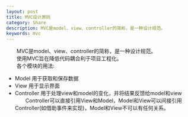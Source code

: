 ```yaml
---
layout: post
title: MVC设计原则
category: Share 
description: MVC是model、view、controller的简称，是一种设计规范。
keywords: mvc
---
```


&emsp;&emsp;MVC是model、view、controller的简称，是一种设计规范。  
&emsp;&emsp;使用MVC旨在降低代码耦合利于项目工程化。  
&emsp;&emsp;各个模块的用法:  
+ Model 用于获取和保存数据
+ View 用于显示界面
+ Controller 用于处理view和model的变化，并将结果反馈给model和view
&emsp;&emsp;Controller可以直接引用View和Model，Model和View可以间接引用Controller(如借助事件来实现)，Model和View不可以有任何关系。